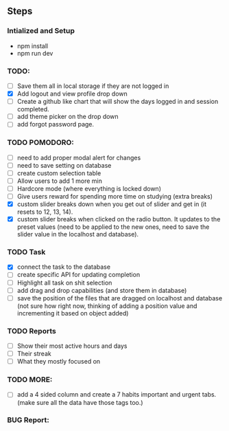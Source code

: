 ## Steps

### Intialized and Setup

- npm install
- npm run dev

### TODO:

- [ ] Save them all in local storage if they are not logged in
- [x] Add logout and view profile drop down
- [ ] Create a github like chart that will show the days logged in and session completed.
- [ ] add theme picker on the drop down
- [ ] add forgot password page.

### TODO POMODORO:

- [ ] need to add proper modal alert for changes
- [ ] need to save setting on database
- [ ] create custom selection table
- [ ] Allow users to add 1 more min
- [ ] Hardcore mode (where everything is locked down)
- [ ] Give users reward for spending more time on studying (extra breaks)
- [x] custom slider breaks down when you get out of slider and get in (it resets to 12, 13, 14).
- [x] custom slider breaks when clicked on the radio button. It updates to the preset values (need to be applied to the new ones, need to save the slider value in the localhost and database).

### TODO Task

- [x] connect the task to the database
- [ ] create specific API for updating completion
- [ ] Highlight all task on shit selection
- [ ] add drag and drop capabilities (and store them in database)
- [ ] save the position of the files that are dragged on localhost and database (not sure how right now, thinking of adding a position value and incrementing it based on object added)

### TODO Reports

- [ ] Show their most active hours and days
- [ ] Their streak
- [ ] What they mostly focused on

### TODO MORE:

- [ ] add a 4 sided column and create a 7 habits important and urgent tabs. (make sure all the data have those tags too.)

### BUG Report:
